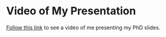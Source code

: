 # Video of My Presentation
[Follow this link](https://drive.google.com/file/d/1ztPyns8ZccMbJgJlSaDV2a4PXHV23izG/view?usp=drive_link) to see a video 
of me presenting my PhD slides. 
